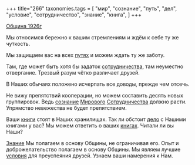 +++
title="266"
taxonomies.tags = [
 "мир",
 "сознание",
 "путь",
 "дел",
 "условие",
 "сотрудничество",
 "знание",
 "книга",
]
+++

[Община 1926г](/agni/1926)

Мы относимся бережно к вашим стремлениям и ждём к себе ту же чуткость.   

Мы защищаем вас на всех [путях](/tags/путь) и можем ждать ту же заботу.   

Там, где может быть хотя бы задаток [сотрудничества](/tags/сотрудничество), там неуместно отвергание. Трезвый разум чётко различает друзей.   

В Наших обычаях положено исчерпать все доводы, прежде чем отсечь.   

Не вижу препятствий кооперации, но можем составить десять новых группировок. Ведь [сознание](/tags/сознание) [Мирового](/tags/мир) [Сотрудничества](/tags/сотрудничество) должно расти. Упрямство невежества не будет препятствием.   

Ваши [книги](/tags/книга) стоят в Наших хранилищах. Так ли обстоит [дело](/tags/дел) с Нашими книгами у вас? Мы можем ответить о ваших [книгах](/tags/книга). Читали ли вы Наши?   

[Знание](/tags/знание) Мы полагаем в основу Общины, не ограничивая его. Опыт и доброжелательство полагаем в основу Общины. Мы являем лучшие [условия](/tags/условие) для преуспеяния друзей. Узнаем ваши намерения к Нам.   

